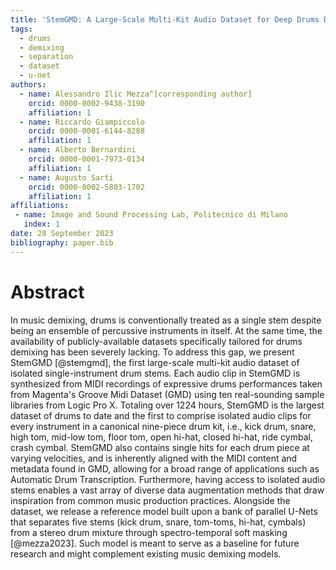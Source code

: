 ```yaml
---
title: 'StemGMD: A Large-Scale Multi-Kit Audio Dataset for Deep Drums Demixing'
tags:
  - drums
  - demixing
  - separation
  - dataset
  - u-net
authors:
  - name: Alessandro Ilic Mezza^[corresponding author]
    orcid: 0000-0002-9438-3190
    affiliation: 1
  - name: Riccardo Giampiccolo
    orcid: 0000-0001-6144-8288
    affiliation: 1
  - name: Alberto Bernardini
    orcid: 0000-0001-7973-0134
    affiliation: 1
  - name: Augusto Sarti
    orcid: 0000-0002-5803-1702
    affiliation: 1
affiliations:
 - name: Image and Sound Processing Lab, Politecnico di Milano 
   index: 1
date: 28 September 2023
bibliography: paper.bib
---
```


# Abstract

In music demixing, drums is conventionally treated as a single stem despite being an ensemble of percussive 
instruments in itself. At the same time, the availability of publicly-available datasets specifically 
tailored for drums demixing has been severely lacking. To address this gap, we present StemGMD [@stemgmd], the first large-scale 
multi-kit audio dataset of isolated single-instrument drum stems. Each audio clip in StemGMD is synthesized from MIDI 
recordings of expressive drums performances taken from Magenta's Groove Midi Dataset (GMD) using ten real-sounding sample libraries from Logic Pro X.
Totaling over 1224 hours, StemGMD is the largest dataset of drums to date and the first to comprise isolated 
audio clips for every instrument in a canonical nine-piece drum kit, i.e., kick drum, snare, high tom, mid-low tom, floor tom, open hi-hat, closed hi-hat, ride cymbal, crash cymbal.
StemGMD also contains single hits for each drum piece at varying velocities, and is inherently aligned with the MIDI 
content and metadata found in GMD, allowing for a broad range of applications such as Automatic Drum Transcription. 
Furthermore, having access to isolated audio stems enables a vast array of diverse data augmentation methods that draw 
inspiration from common music production practices. Alongside the dataset, we release a reference model built upon a 
bank of parallel U-Nets that separates five stems (kick drum, snare, tom-toms, hi-hat, cymbals) from a stereo drum mixture through spectro-temporal soft masking [@mezza2023]. 
Such model is meant to serve as a baseline for future research and might complement existing music demixing models.